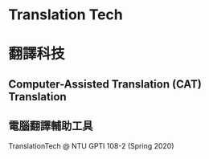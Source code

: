 # Translation Tech
# 翻譯科技

## Computer-Assisted Translation (CAT) Translation
## 電腦翻譯輔助工具

TranslationTech @ NTU GPTI 108-2 (Spring 2020)
